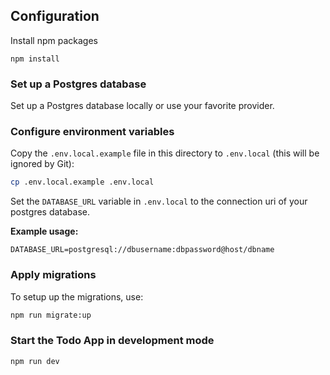 ## Configuration

Install npm packages

```
npm install
```

### Set up a Postgres database

Set up a Postgres database locally or use your favorite provider.

### Configure environment variables

Copy the `.env.local.example` file in this directory to `.env.local` (this will be ignored by Git):

```bash
cp .env.local.example .env.local
```

Set the `DATABASE_URL` variable in `.env.local` to the connection uri of your postgres database.

**Example usage:**

```
DATABASE_URL=postgresql://dbusername:dbpassword@host/dbname
```

### Apply migrations

To setup up the migrations, use:

```bash
npm run migrate:up
```

### Start the Todo App in development mode

```bash
npm run dev
```
